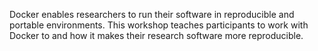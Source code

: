 Docker enables researchers to run their software in reproducible and portable environments.
This workshop teaches participants to work with Docker to and how it makes their research software more reproducible.
